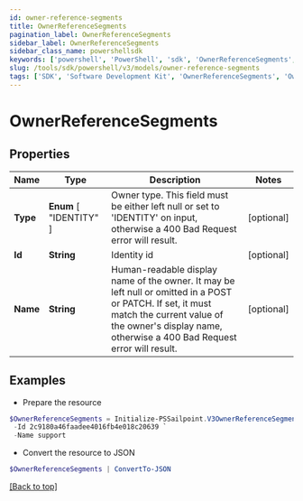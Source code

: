 ```yaml
---
id: owner-reference-segments
title: OwnerReferenceSegments
pagination_label: OwnerReferenceSegments
sidebar_label: OwnerReferenceSegments
sidebar_class_name: powershellsdk
keywords: ['powershell', 'PowerShell', 'sdk', 'OwnerReferenceSegments', 'OwnerReferenceSegments'] 
slug: /tools/sdk/powershell/v3/models/owner-reference-segments
tags: ['SDK', 'Software Development Kit', 'OwnerReferenceSegments', 'OwnerReferenceSegments']
---
```



# OwnerReferenceSegments

## Properties

Name | Type | Description | Notes
------------ | ------------- | ------------- | -------------
**Type** |  **Enum** [  "IDENTITY" ] | Owner type. This field must be either left null or set to 'IDENTITY' on input, otherwise a 400 Bad Request error will result. | [optional] 
**Id** | **String** | Identity id | [optional] 
**Name** | **String** | Human-readable display name of the owner. It may be left null or omitted in a POST or PATCH. If set, it must match the current value of the owner's display name, otherwise a 400 Bad Request error will result. | [optional] 

## Examples

- Prepare the resource
```powershell
$OwnerReferenceSegments = Initialize-PSSailpoint.V3OwnerReferenceSegments  -Type IDENTITY `
 -Id 2c9180a46faadee4016fb4e018c20639 `
 -Name support
```

- Convert the resource to JSON
```powershell
$OwnerReferenceSegments | ConvertTo-JSON
```


[[Back to top]](#) 

